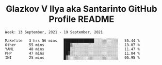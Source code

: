 <h1 align="center">Glazkov V Ilya aka Santarinto GitHub Profile README</h1>

<!--START_SECTION:waka-->
```text
Week: 13 September, 2021 - 19 September, 2021

Makefile   3 hrs 56 mins   ██████████████░░░░░░░░░░░   55.44 % 
Other      55 mins         ███▒░░░░░░░░░░░░░░░░░░░░░   13.07 % 
YAML       48 mins         ███░░░░░░░░░░░░░░░░░░░░░░   11.47 % 
PHP        47 mins         ██▓░░░░░░░░░░░░░░░░░░░░░░   11.04 % 
INI        25 mins         █▒░░░░░░░░░░░░░░░░░░░░░░░   05.95 % 
```
<!--END_SECTION:waka-->